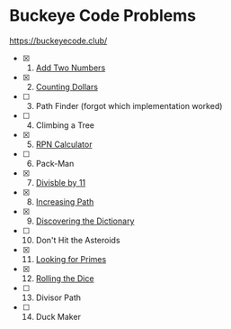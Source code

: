 # Buckeye Code Problems
https://buckeyecode.club/

- [x] 1. [Add Two Numbers](addtwonumbers.py)
- [x] 2. [Counting Dollars](countingdollars.py)
- [ ] 3. Path Finder (forgot which implementation worked)
- [ ] 4. Climbing a Tree
- [x] 5. [RPN Calculator](rpncalculator.py)
- [ ] 6. Pack-Man
- [x] 7. [Divisble by 11](modulus11.java)
- [x] 8. [Increasing Path](increasingpath.java)
- [x] 9. [Discovering the Dictionary](discoveringthedictionary.java)
- [ ] 10. Don't Hit the Asteroids
- [x] 11. [Looking for Primes](lookingforprimes.java)
- [x] 12. [Rolling the Dice](rollingthedice.java)
- [ ] 13. Divisor Path
- [ ] 14. Duck Maker